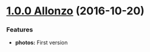 <a name="1.0.0"></a>
# [1.0.0 Allonzo](https://github.com/CodeCorico/allons-y-photos/releases/tag/1.0.0) (2016-10-20)

### Features

* **photos:** First version
